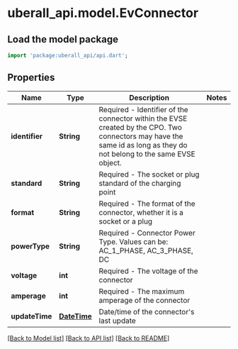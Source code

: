 # uberall_api.model.EvConnector

## Load the model package
```dart
import 'package:uberall_api/api.dart';
```

## Properties
Name | Type | Description | Notes
------------ | ------------- | ------------- | -------------
**identifier** | **String** | Required - Identifier of the connector within the EVSE created by the CPO. Two connectors may have the same id as long as they do not belong to the same EVSE object. | 
**standard** | **String** | Required - The socket or plug standard of the charging point | 
**format** | **String** | Required - The format of the connector, whether it is a socket or a plug | 
**powerType** | **String** | Required - Connector Power Type. Values can be: AC_1_PHASE, AC_3_PHASE, DC  | 
**voltage** | **int** | Required - The voltage of the connector | 
**amperage** | **int** | Required - The maximum amperage of the connector  | 
**updateTime** | [**DateTime**](DateTime.md) | Date/time of the connector's last update | 

[[Back to Model list]](../README.md#documentation-for-models) [[Back to API list]](../README.md#documentation-for-api-endpoints) [[Back to README]](../README.md)


